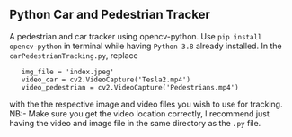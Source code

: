 ## Python Car and Pedestrian Tracker

A pedestrian and car tracker using opencv-python.
 Use `pip install opencv-python` in terminal while having `Python 3.8` already installed.
 In the `carPedestrianTracking.py`, replace
 ```
    img_file = 'index.jpeg'
    video_car = cv2.VideoCapture('Tesla2.mp4')
    video_pedestrian = cv2.VideoCapture('Pedestrians.mp4')
```
with the the respective image and video files you wish to use for tracking.
NB:- Make sure you get the video location correctly, I recommend just having the video and image file
in the same directory as the `.py` file.